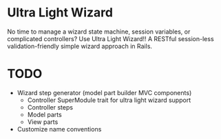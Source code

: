 Ultra Light Wizard
==================

No time to manage a wizard state machine, session variables, or complicated controllers? Use Ultra Light Wizard!! A RESTful session-less validation-friendly simple wizard approach in Rails.

TODO
====

- Wizard step generator (model part builder MVC components)
  - Controller SuperModule trait for ultra light wizard support
  - Controller steps
  - Model parts
  - View parts
- Customize name conventions
